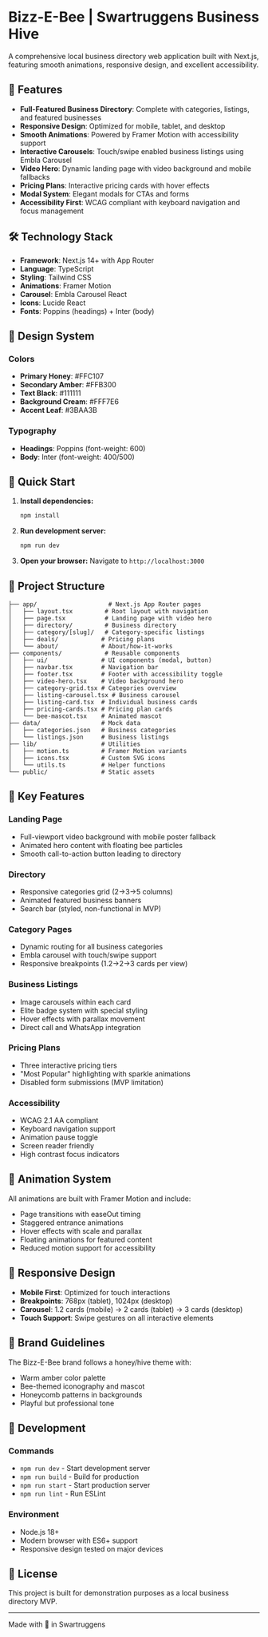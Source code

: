 # Bizz-E-Bee | Swartruggens Business Hive

A comprehensive local business directory web application built with Next.js, featuring smooth animations, responsive design, and excellent accessibility.

## 🐝 Features

- **Full-Featured Business Directory**: Complete with categories, listings, and featured businesses
- **Responsive Design**: Optimized for mobile, tablet, and desktop
- **Smooth Animations**: Powered by Framer Motion with accessibility support
- **Interactive Carousels**: Touch/swipe enabled business listings using Embla Carousel
- **Video Hero**: Dynamic landing page with video background and mobile fallbacks
- **Pricing Plans**: Interactive pricing cards with hover effects
- **Modal System**: Elegant modals for CTAs and forms
- **Accessibility First**: WCAG compliant with keyboard navigation and focus management

## 🛠 Technology Stack

- **Framework**: Next.js 14+ with App Router
- **Language**: TypeScript
- **Styling**: Tailwind CSS
- **Animations**: Framer Motion
- **Carousel**: Embla Carousel React
- **Icons**: Lucide React
- **Fonts**: Poppins (headings) + Inter (body)

## 🎨 Design System

### Colors
- **Primary Honey**: #FFC107
- **Secondary Amber**: #FFB300
- **Text Black**: #111111
- **Background Cream**: #FFF7E6
- **Accent Leaf**: #3BAA3B

### Typography
- **Headings**: Poppins (font-weight: 600)
- **Body**: Inter (font-weight: 400/500)

## 🚀 Quick Start

1. **Install dependencies:**
   ```bash
   npm install
   ```

2. **Run development server:**
   ```bash
   npm run dev
   ```

3. **Open your browser:**
   Navigate to `http://localhost:3000`

## 📁 Project Structure

```
├── app/                    # Next.js App Router pages
│   ├── layout.tsx         # Root layout with navigation
│   ├── page.tsx           # Landing page with video hero
│   ├── directory/         # Business directory
│   ├── category/[slug]/   # Category-specific listings
│   ├── deals/            # Pricing plans
│   └── about/            # About/how-it-works
├── components/            # Reusable components
│   ├── ui/               # UI components (modal, button)
│   ├── navbar.tsx        # Navigation bar
│   ├── footer.tsx        # Footer with accessibility toggle
│   ├── video-hero.tsx    # Video background hero
│   ├── category-grid.tsx # Categories overview
│   ├── listing-carousel.tsx # Business carousel
│   ├── listing-card.tsx  # Individual business cards
│   ├── pricing-cards.tsx # Pricing plan cards
│   └── bee-mascot.tsx    # Animated mascot
├── data/                 # Mock data
│   ├── categories.json   # Business categories
│   └── listings.json     # Business listings
├── lib/                  # Utilities
│   ├── motion.ts         # Framer Motion variants
│   ├── icons.tsx         # Custom SVG icons
│   └── utils.ts          # Helper functions
└── public/               # Static assets
```

## 🎯 Key Features

### Landing Page
- Full-viewport video background with mobile poster fallback
- Animated hero content with floating bee particles
- Smooth call-to-action button leading to directory

### Directory
- Responsive categories grid (2→3→5 columns)
- Animated featured business banners
- Search bar (styled, non-functional in MVP)

### Category Pages
- Dynamic routing for all business categories
- Embla carousel with touch/swipe support
- Responsive breakpoints (1.2→2→3 cards per view)

### Business Listings
- Image carousels within each card
- Elite badge system with special styling
- Hover effects with parallax movement
- Direct call and WhatsApp integration

### Pricing Plans
- Three interactive pricing tiers
- "Most Popular" highlighting with sparkle animations
- Disabled form submissions (MVP limitation)

### Accessibility
- WCAG 2.1 AA compliant
- Keyboard navigation support
- Animation pause toggle
- Screen reader friendly
- High contrast focus indicators

## 🎨 Animation System

All animations are built with Framer Motion and include:
- Page transitions with easeOut timing
- Staggered entrance animations
- Hover effects with scale and parallax
- Floating animations for featured content
- Reduced motion support for accessibility

## 📱 Responsive Design

- **Mobile First**: Optimized for touch interactions
- **Breakpoints**: 768px (tablet), 1024px (desktop)
- **Carousel**: 1.2 cards (mobile) → 2 cards (tablet) → 3 cards (desktop)
- **Touch Support**: Swipe gestures on all interactive elements

## 🐝 Brand Guidelines

The Bizz-E-Bee brand follows a honey/hive theme with:
- Warm amber color palette
- Bee-themed iconography and mascot
- Honeycomb patterns in backgrounds
- Playful but professional tone

## 🔧 Development

### Commands
- `npm run dev` - Start development server
- `npm run build` - Build for production
- `npm run start` - Start production server
- `npm run lint` - Run ESLint

### Environment
- Node.js 18+
- Modern browser with ES6+ support
- Responsive design tested on major devices

## 📄 License

This project is built for demonstration purposes as a local business directory MVP.

---

Made with 💛 in Swartruggens